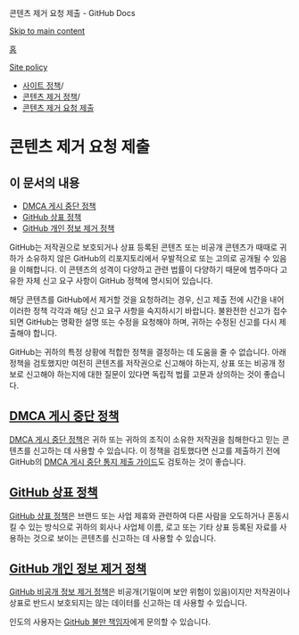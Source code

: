 콘텐츠 제거 요청 제출 - GitHub Docs

[Skip to main content](#main-content)

[홈](/ko)

[Site policy](/ko/site-policy)

* [사이트 정책](/ko/site-policy)/
* [콘텐츠 제거 정책](/ko/site-policy/content-removal-policies)/
* [콘텐츠 제거 요청 제출](/ko/site-policy/content-removal-policies/submitting-content-removal-requests)

콘텐츠 제거 요청 제출
==========

이 문서의 내용
----------

* [DMCA 게시 중단 정책](#dmca-takedown-policy)
* [GitHub 상표 정책](#github-trademark-policy)
* [GitHub 개인 정보 제거 정책](#github-private-information-removal-policy)

GitHub는 저작권으로 보호되거나 상표 등록된 콘텐츠 또는 비공개 콘텐츠가 때때로 귀하가 소유하지 않은 GitHub의 리포지토리에서 우발적으로 또는 고의로 공개될 수 있음을 이해합니다. 이 콘텐츠의 성격이 다양하고 관련 법률이 다양하기 때문에 범주마다 고유한 자체 신고 요구 사항이 GitHub 정책에 명시되어 있습니다.

해당 콘텐츠를 GitHub에서 제거할 것을 요청하려는 경우, 신고 제출 전에 시간을 내어 이러한 정책 각각과 해당 신고 요구 사항을 숙지하시기 바랍니다. 불완전한 신고가 접수되면 GitHub는 명확한 설명 또는 수정을 요청해야 하며, 귀하는 수정된 신고를 다시 제출해야 합니다.

GitHub는 귀하의 특정 상황에 적합한 정책을 결정하는 데 도움을 줄 수 없습니다. 아래 정책을 검토했지만 여전히 콘텐츠를 저작권으로 신고해야 하는지, 상표 또는 비공개 정보로 신고해야 하는지에 대한 질문이 있다면 독립적 법률 고문과 상의하는 것이 좋습니다.

[DMCA 게시 중단 정책](#dmca-takedown-policy)
----------

[DMCA 게시 중단 정책](/ko/site-policy/content-removal-policies/dmca-takedown-policy)은 귀하 또는 귀하의 조직이 소유한 저작권을 침해한다고 믿는 콘텐츠를 신고하는 데 사용할 수 있습니다. 이 정책을 검토했다면 신고를 제출하기 전에 GitHub의 [DMCA 게시 중단 통지 제출 가이드](/ko/site-policy/content-removal-policies/guide-to-submitting-a-dmca-takedown-notice)도 검토하는 것이 좋습니다.

[GitHub 상표 정책](#github-trademark-policy)
----------

[GitHub 상표 정책](/ko/site-policy/content-removal-policies/github-trademark-policy)은 브랜드 또는 사업 제휴와 관련하여 다른 사람을 오도하거나 혼동시킬 수 있는 방식으로 귀하의 회사나 사업체 이름, 로고 또는 기타 상표 등록된 자료를 사용하는 것으로 보이는 콘텐츠를 신고하는 데 사용할 수 있습니다.

[GitHub 개인 정보 제거 정책](#github-private-information-removal-policy)
----------

[GitHub 비공개 정보 제거 정책](/ko/site-policy/content-removal-policies/github-private-information-removal-policy)은 비공개(기밀이며 보안 위험이 있음)이지만 저작권이나 상표로 반드시 보호되지는 않는 데이터를 신고하는 데 사용할 수 있습니다.

인도의 사용자는 [GitHub 불만 책임자](https://support.github.com/contact/india-grievance-officer)에게 문의할 수 있습니다.
